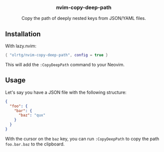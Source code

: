 <!-- markdownlint-disable MD033 MD041-->
<h3 align="center">
  nvim-copy-deep-path
</h3>

<p align="center">
  Copy the path of deeply nested keys from JSON/YAML files.
</p>

## Installation

With lazy.nvim:

```lua
{ "olrtg/nvim-copy-deep-path", config = true }
```

This will add the `:CopyDeepPath` command to your Neovim.

## Usage

Let's say you have a JSON file with the following structure:

```json
{
  "foo": {
    "bar": {
      "baz": "qux"
    }
  }
}
```

With the cursor on the `baz` key, you can run `:CopyDeepPath` to copy the path
`foo.bar.baz` to the clipboard.
